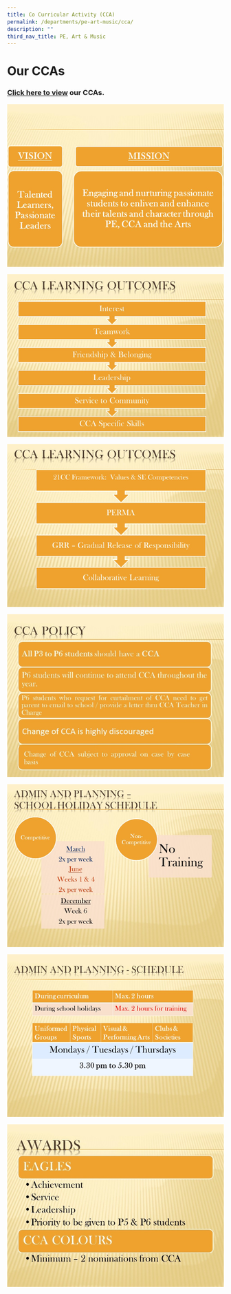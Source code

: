 ```yaml
---
title: Co Curricular Activity (CCA)
permalink: /departments/pe-art-music/cca/
description: ""
third_nav_title: PE, Art & Music
---
```

# Our CCAs
### [Click here to view](/cca/art-expression-club/) our CCAs.

![](/images/Departments/PE,%20CCA%20and%20Aesthetics/Slide1.jpg)

![](/images/Departments/PE,%20CCA%20and%20Aesthetics/Slide2.jpg)

![](/images/Departments/PE,%20CCA%20and%20Aesthetics/Slide3.jpg)

![](/images/Departments/PE,%20CCA%20and%20Aesthetics/slide4a1.jpg)

![](/images/Departments/PE,%20CCA%20and%20Aesthetics/Slide6.jpg)

![](/images/Departments/PE,%20CCA%20and%20Aesthetics/Slide7.jpg)

![](/images/Departments/PE,%20CCA%20and%20Aesthetics/Slide8.jpg)